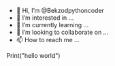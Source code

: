 - 👋 Hi, I’m @Bekzodpythoncoder
- 👀 I’m interested in ...
- 🌱 I’m currently learning ...
- 💞️ I’m looking to collaborate on ...
- 📫 How to reach me ...

<!---
Bekzodpythoncoder/Bekzodpythoncoder is a ✨ special ✨ repository because its `README.md` (this file) appears on your GitHub profile.
You can click the Preview link to take a look at your changes.
--->
Print("hello world")
